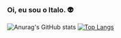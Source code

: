 ### Oi, eu sou o Italo. 👽


![Anurag's GitHub stats](https://github-readme-stats.vercel.app/api?username=italoalencar&show_icons=true&theme=transparent)
[![Top Langs](https://github-readme-stats.vercel.app/api/top-langs/?username=italoalencar&hide_progress=false&layout=compact)](https://github.com/anuraghazra/github-readme-stats)
